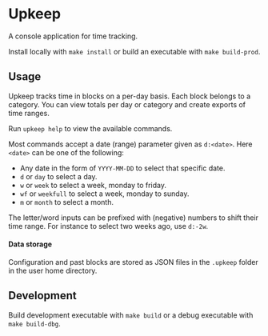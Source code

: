 # Upkeep

A console application for time tracking.

Install locally with `make install` or build an executable with `make build-prod`.

## Usage

Upkeep tracks time in blocks on a per-day basis. Each block belongs to a category. You can view totals per day or category and create exports of time ranges.

Run `upkeep help` to view the available commands.

Most commands accept a date (range) parameter given as `d:<date>`.
Here `<date>` can be one of the following:
- Any date in the form of `YYYY-MM-DD` to select that specific date.
- `d` or `day` to select a day.
- `w` or `week` to select a week, monday to friday.
- `wf` or `weekfull` to select a week, monday to sunday.
- `m` or `month` to select a month.

The letter/word inputs can be prefixed with (negative) numbers to shift their time range. For instance to select two weeks ago, use `d:-2w`.

#### Data storage

Configuration and past blocks are stored as JSON files in the `.upkeep` folder in the user home directory.

## Development

Build development executable with `make build` or a debug executable with `make build-dbg`. 